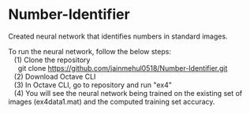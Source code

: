 # Number-Identifier
Created neural network that identifies numbers in standard images.

To run the neural network, follow the below steps:  
&nbsp;&nbsp;&nbsp;(1) Clone the repository  
&nbsp;&nbsp;&nbsp;&nbsp;&nbsp;git clone https://github.com/jainmehul0518/Number-Identifier.git  
&nbsp;&nbsp;&nbsp;(2) Download Octave CLI  
&nbsp;&nbsp;&nbsp;(3) In Octave CLI, go to repository and run "ex4"  
&nbsp;&nbsp;&nbsp;(4) You will see the neural network being trained on the existing set of images (ex4data1.mat) and the computed training set accuracy.  
